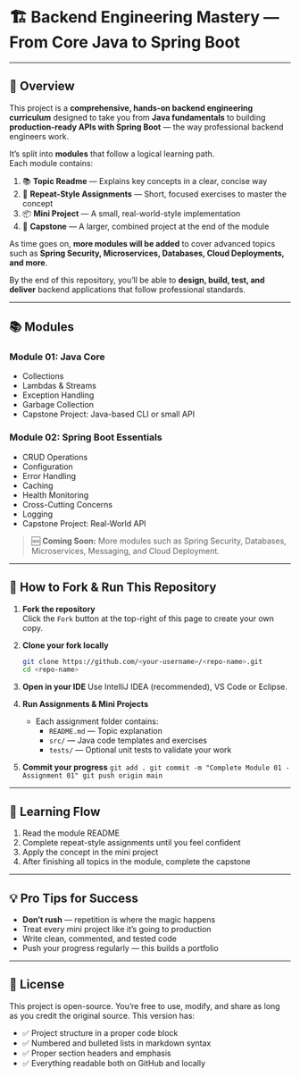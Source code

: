 # 🏗 Backend Engineering Mastery — From Core Java to Spring Boot

---

## 📖 Overview

This project is a **comprehensive, hands-on backend engineering curriculum** designed to take you from **Java
fundamentals** to building **production-ready APIs with Spring Boot** — the way professional backend engineers work.

It’s split into **modules** that follow a logical learning path.  
Each module contains:

1. 📚 **Topic Readme** — Explains key concepts in a clear, concise way
2. 🔁 **Repeat-Style Assignments** — Short, focused exercises to master the concept
3. 📦 **Mini Project** — A small, real-world-style implementation
4. 🏁 **Capstone** — A larger, combined project at the end of the module

As time goes on, **more modules will be added** to cover advanced topics such as **Spring Security, Microservices,
Databases, Cloud Deployments, and more**.

By the end of this repository, you’ll be able to **design, build, test, and deliver** backend applications that follow
professional standards.

---

## 📚 Modules

### **Module 01: Java Core**

- Collections
- Lambdas & Streams
- Exception Handling
- Garbage Collection
- Capstone Project: Java-based CLI or small API

### **Module 02: Spring Boot Essentials**

- CRUD Operations
- Configuration
- Error Handling
- Caching
- Health Monitoring
- Cross-Cutting Concerns
- Logging
- Capstone Project: Real-World API

> 🆕 **Coming Soon:** More modules such as Spring Security, Databases, Microservices, Messaging, and Cloud Deployment.

---

## 🚀 How to Fork & Run This Repository

1. **Fork the repository**  
   Click the `Fork` button at the top-right of this page to create your own copy.

2. **Clone your fork locally**
   ```bash
   git clone https://github.com/<your-username>/<repo-name>.git
   cd <repo-name>

3. **Open in your IDE**
   Use IntelliJ IDEA (recommended), VS Code or Eclipse.

4. **Run Assignments & Mini Projects**
    - Each assignment folder contains:
        - `README.md` — Topic explanation
        - `src/` — Java code templates and exercises
        - `tests/` — Optional unit tests to validate your work

5. **Commit your progress**
   ``git add .
git commit -m "Complete Module 01 - Assignment 01"
git push origin main``

---

## 📌 Learning Flow

1. Read the module README
2. Complete repeat-style assignments until you feel confident
3. Apply the concept in the mini project
4. After finishing all topics in the module, complete the capstone

---

## 💡 Pro Tips for Success

- **Don’t rush** — repetition is where the magic happens
- Treat every mini project like it’s going to production
- Write clean, commented, and tested code
- Push your progress regularly — this builds a portfolio

---

## 📜 License

This project is open-source. You’re free to use, modify, and share as long as you credit the original source.
This version has:

- ✅ Project structure in a proper code block
- ✅ Numbered and bulleted lists in markdown syntax
- ✅ Proper section headers and emphasis
- ✅ Everything readable both on GitHub and locally
